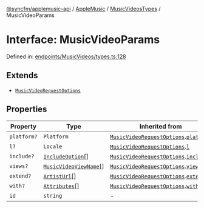 [@syncfm/applemusic-api](../../../../../../globals.md) / [AppleMusic](../../../index.md) / [MusicVideosTypes](../index.md) / MusicVideoParams

# Interface: MusicVideoParams

Defined in: [endpoints/MusicVideos/types.ts:128](https://github.com/sync-fm/applemusic-api/blob/9471caba6a6b5bc92263ffc6e5d9c04672ec1f7f/src/endpoints/MusicVideos/types.ts#L128)

## Extends

- [`MusicVideoRequestOptions`](MusicVideoRequestOptions.md)

## Properties

| Property | Type | Inherited from | Defined in |
| ------ | ------ | ------ | ------ |
| <a id="platform"></a> `platform?` | `Platform` | [`MusicVideoRequestOptions`](MusicVideoRequestOptions.md).[`platform`](MusicVideoRequestOptions.md#platform) | [endpoints/MusicVideos/types.ts:120](https://github.com/sync-fm/applemusic-api/blob/9471caba6a6b5bc92263ffc6e5d9c04672ec1f7f/src/endpoints/MusicVideos/types.ts#L120) |
| <a id="l"></a> `l?` | `Locale` | [`MusicVideoRequestOptions`](MusicVideoRequestOptions.md).[`l`](MusicVideoRequestOptions.md#l) | [endpoints/MusicVideos/types.ts:121](https://github.com/sync-fm/applemusic-api/blob/9471caba6a6b5bc92263ffc6e5d9c04672ec1f7f/src/endpoints/MusicVideos/types.ts#L121) |
| <a id="include"></a> `include?` | [`IncludeOption`](../enumerations/IncludeOption.md)[] | [`MusicVideoRequestOptions`](MusicVideoRequestOptions.md).[`include`](MusicVideoRequestOptions.md#include) | [endpoints/MusicVideos/types.ts:122](https://github.com/sync-fm/applemusic-api/blob/9471caba6a6b5bc92263ffc6e5d9c04672ec1f7f/src/endpoints/MusicVideos/types.ts#L122) |
| <a id="views"></a> `views?` | [`MusicVideoViewName`](../enumerations/MusicVideoViewName.md)[] | [`MusicVideoRequestOptions`](MusicVideoRequestOptions.md).[`views`](MusicVideoRequestOptions.md#views) | [endpoints/MusicVideos/types.ts:123](https://github.com/sync-fm/applemusic-api/blob/9471caba6a6b5bc92263ffc6e5d9c04672ec1f7f/src/endpoints/MusicVideos/types.ts#L123) |
| <a id="extend"></a> `extend?` | [`ArtistUrl`](../enumerations/ExtendOption.md#artisturl)[] | [`MusicVideoRequestOptions`](MusicVideoRequestOptions.md).[`extend`](MusicVideoRequestOptions.md#extend) | [endpoints/MusicVideos/types.ts:124](https://github.com/sync-fm/applemusic-api/blob/9471caba6a6b5bc92263ffc6e5d9c04672ec1f7f/src/endpoints/MusicVideos/types.ts#L124) |
| <a id="with"></a> `with?` | [`Attributes`](../enumerations/WithOption.md#attributes)[] | [`MusicVideoRequestOptions`](MusicVideoRequestOptions.md).[`with`](MusicVideoRequestOptions.md#with) | [endpoints/MusicVideos/types.ts:125](https://github.com/sync-fm/applemusic-api/blob/9471caba6a6b5bc92263ffc6e5d9c04672ec1f7f/src/endpoints/MusicVideos/types.ts#L125) |
| <a id="id"></a> `id` | `string` | - | [endpoints/MusicVideos/types.ts:129](https://github.com/sync-fm/applemusic-api/blob/9471caba6a6b5bc92263ffc6e5d9c04672ec1f7f/src/endpoints/MusicVideos/types.ts#L129) |
